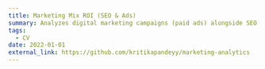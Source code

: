 ```yaml
---
title: Marketing Mix ROI (SEO & Ads)
summary: Analyzes digital marketing campaigns (paid ads) alongside SEO keyword performance to evaluate which channels and keywords deliver the best ROI using Python, SQL Server, and Power BI
tags:
  - CV
date: 2022-01-01
external_link: https://github.com/kritikapandeyy/marketing-analytics
---
```

